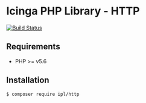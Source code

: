 # Icinga PHP Library - HTTP

[![Build Status](https://travis-ci.com/lippserd/ipl-http.svg?branch=master)](https://travis-ci.com/lippserd/ipl-http)

## Requirements

* PHP >= v5.6

## Installation

```
$ composer require ipl/http
```
